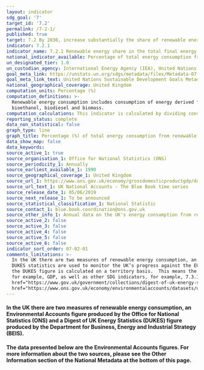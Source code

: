 ```yaml
---
layout: indicator
sdg_goal: '7'
target_id: '7.2'
permalink: /7-2-1/
published: true
target: 7.2 By 2030, increase substantially the share of renewable energy in the global energy mix
indicator: 7.2.1
indicator_name: 7.2.1 Renewable energy share in the total final energy consumption
national_indicator_available: Percentage of total energy consumption from renewable sources
un_designated_tier: 1.0
un_custodian_agency: International Energy Agency (IEA), United Nations Statistics Division (UNSD), United Nations' inter-agency mechanism on energy (UN Energy) and the SE4ALL Global Tracking Framework Consortium
goal_meta_link: https://unstats.un.org/sdgs/metadata/files/Metadata-07-02-01.pdf 
goal_meta_link_text: United Nations Sustainable Development Goals Metadata (PDF 216 KB)
national_geographical_coverage: United Kingdom
computation_units: Percentage (%)
computation_definitions: >-
  Renewable energy consumption includes consumption of energy derived from hydroelectric power, wind, wave, tidal, solar photovoltaic, geothermal aquifers, landfill gas, sewage gas, biogas from autogen, municipal solid waste, poultry litter, straw, wood, charcoal, liquid bio-fuels,
  bioethanol, biodiesel and biomass.
computation_calculations: This indicator is calculated by dividing consumption of energy from all renewable sources by total final energy consumption.
reporting_status: complete
data_non_statistical: false
graph_type: line
graph_title: Percentage (%) of total energy consumption from renewable sources
data_show_map: false
data_keywords:  
source_active_1: true
source_organisation_1: Office for National Statistics (ONS)
source_periodicity_1: Annually
source_earliest_available_1: 1990
source_geographical_coverage_1: United Kingdom
source_url_1: https://www.ons.gov.uk/economy/grossdomesticproductgdp/datasets/bluebook
source_url_text_1: UK National Accounts - The Blue Book time series 
source_release_date_1: 05/06/2019
source_next_release_1: To be announced
source_statistical_classification_1: National Statistic
source_contact_1: blue.book.coordination@ons.gov.uk  
source_other_info_1: Annual data on the UK's energy consumption from renewable and waste sources, by source and industry, from 1990 to 2016.
source_active_2: false
source_active_3: false
source_active_4: false
source_active_5: false
source_active_6: false
indicator_sort_order: 07-02-01
comments_limitations: >-
  In the UK there are two measures of renewable energy consumption, an Environmental Accounts figure produced by the Office for National Statistics (ONS) and a Digest of UK Energy Statistics (DUKES) figure produced by the Department for Business, Energy and Industrial Strategy (BEIS). The
  DUKES statistics are used to monitor the UK’s progress against the EU Renewable Energy Directive.  The ONS National Accounts statistics are compliant with the definitions of the UN System of Environmental Economic Accounting. The ONS statistic is calculated on a residency basis, whereas
  the DUKES figure is calculated on a territory basis.  This means the ONS statistic uses data relating to UK residents and UK-registered businesses, regardless of whether they are based in the UK or overseas.  This makes the ONS statistic comparable to other National Account statistics,
  for example, GDP, as well as other SDG indicators, for example, 7.3.1 Energy intensity measured in terms of primary energy and GDP.  For this reason, the ONS figures have been displayed here. You can find the DUKES dataset produced by BEIS <a
  href="https://www.gov.uk/government/collections/digest-of-uk-energy-statistics-dukes">here</a>.  The ONS also produce a bridging table to aid with comparisons between the two measures, which can be found <a
  href="https://www.ons.gov.uk/economy/environmentalaccounts/datasets/ukenvironmentalaccountsenergybridging">here</a>. Data follows the UN specification for this indicator. This indicator has been identified in collaboration with topic experts.
---
```

#### In the UK there are two measures of renewable energy consumption, an Environmental Accounts figure produced by the Office for National Statistics (ONS) and a Digest of UK Energy Statistics (DUKES) figure produced by the Department for Business, Energy and Industrial Strategy (BEIS).

#### The data presented below are the Environmental Accounts figures.  For more information about the two sources, please see the Other Information section of the National Metadata at the bottom of this page.